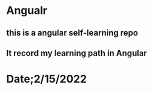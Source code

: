 # Angualr
## this is a angular self-learning repo
## It record my learning path in Angular
# Date;2/15/2022

